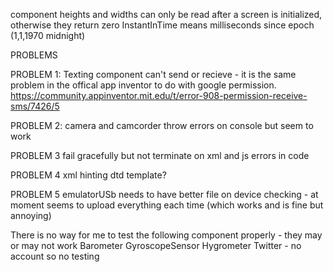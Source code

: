 component heights and widths can only be read after a screen is initialized, otherwise they return zero
InstantInTime means milliseconds since epoch (1,1,1970 midnight)

PROBLEMS

PROBLEM 1:
Texting component can't send or recieve - it is the same problem in the offical app inventor to do with google permission. https://community.appinventor.mit.edu/t/error-908-permission-receive-sms/7426/5 

PROBLEM 2:
camera and camcorder throw errors on console but seem to work

PROBLEM 3
fail gracefully but not terminate on xml and js errors in code

PROBLEM 4
xml hinting dtd template?

PROBLEM 5
emulatorUSb needs to have better file on device checking - at moment seems to upload everything each time (which works and is fine but annoying)





There is no way for me to test the following component properly - they may or may not work
Barometer
GyroscopeSensor
Hygrometer
Twitter - no account so no testing
